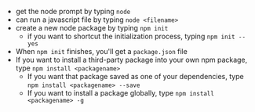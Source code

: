 - get the node prompt by typing `node`
- can run a javascript file by typing `node <filename>`
- create a new node package by typing `npm init`
  * if you want to shortcut the initialization process, typing `npm init --yes`
- When `npm init` finishes, you'll get a `package.json` file
- If you want to install a third-party package into your own npm package, type `npm install <packagename>`
  * If you want that package saved as one of your dependencies, type `npm install <packagename> --save`
  * If you want to install a package globally, type `npm install <packagename> -g`
